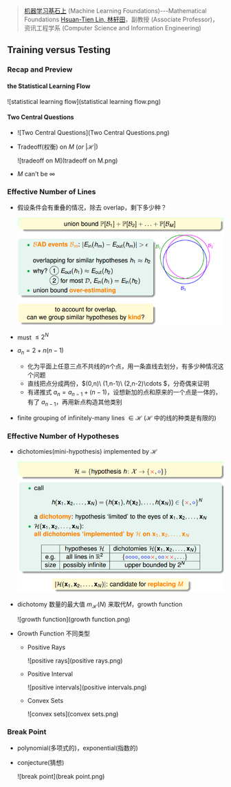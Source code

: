 > [机器学习基石上](https://www.coursera.org/learn/ntumlone-mathematicalfoundations) (Machine Learning Foundations)---Mathematical Foundations
> [Hsuan-Tien Lin, 林轩田](https://www.coursera.org/instructor/htlin)，副教授 (Associate Professor)，资讯工程学系 (Computer Science and Information Engineering)

## Training versus Testing

### Recap and Preview

#### the Statistical Learning Flow

![statistical learning flow](statistical learning flow.png)

#### Two Central Questions

- ![Two Central Questions](Two Central Questions.png)

- Tradeoff(权衡) on  $M\ (or\ |\mathcal H|)$ 

  ![tradeoff on M](tradeoff on M.png)

- $M$ can't be $\infty$ 

### Effective Number of Lines

- 假设条件会有重叠的情况，除去 overlap，剩下多少种？

  ![overlap](overlap.png)

- must $\leq 2^N$ 

- $a_n=2+n(n-1)$ 

  - 化为平面上任意三点不共线的$n$个点，用一条直线去划分，有多少种情况这个问题
  - 直线把点分成两份，$(0,n)\ (1,n-1)\ (2,n-2)\cdots $，分奇偶来证明
  - 有递推式 $a_n=a_{n-1}+(n-1)$，设想新加的点和原来的一个点是一体的，有了 $a_{n-1}$，再用新点构造其他类别

- finite grouping of infinitely-many lines $\in \mathcal H$ ($\mathcal H$ 中的线的种类是有限的)

### Effective Number of Hypotheses

- dichotomies(mini-hypothesis) implemented by $\mathcal H$ 

  ![dichotomy](dichotomy.png)

- dichotomy 数量的最大值 $m_{\mathcal H}(N)$ 来取代$M$，growth function

  ![growth function](growth function.png)

- Growth Function 不同类型

  - Positive Rays 

    ![positive rays](positive rays.png)

  - Positive Interval 

    ![positive intervals](positive intervals.png)

  - Convex Sets 

    ![convex sets](convex sets.png)

### Break Point

- polynomial(多项式的)，exponential(指数的)

- conjecture(猜想)

  ![break point](break point.png)







